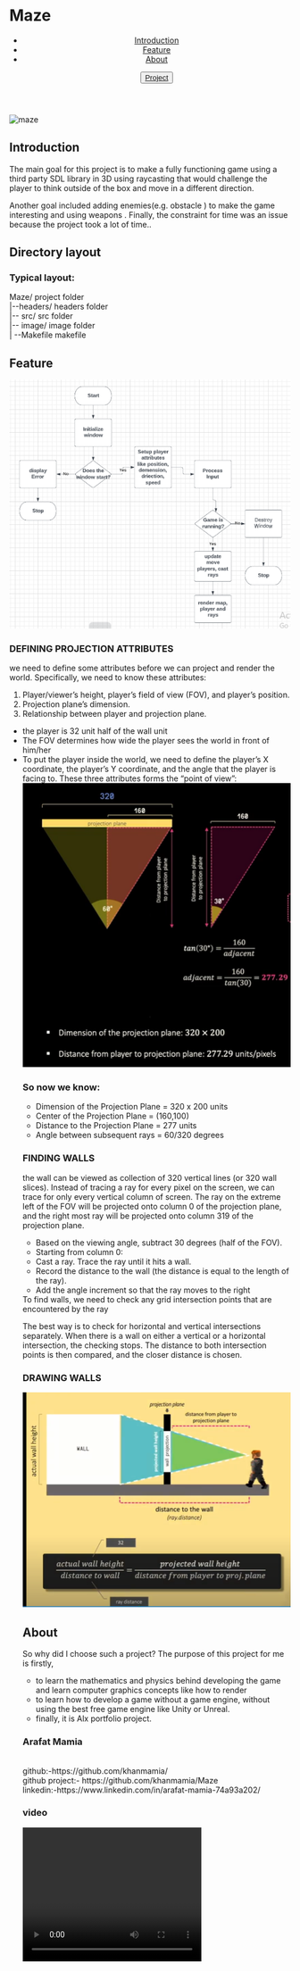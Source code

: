 <html>
 <body>
  <h1>Maze</h1>
  <header>
   <ul>
    <li><a href="#intro"/>Introduction</a></li>
    <li><a href="#feature"/>Feature</a></li>
    <li><a href="#about"/>About</a></li>
    
   <button type="submit"><a href="https://github.com/khanmamia/Maze">Project</a></button>
  </ul>
  
  </header>
 <img src="https://i.ytimg.com/vi/STNqcqLRBgk/maxresdefault.jpg", alt="maze" />
  <br/>
<h2 class="intro">Introduction</h2>
<p>The main goal for this project is  to make a fully functioning game using a third party SDL library in 3D using raycasting that would challenge the player to think outside of the box and move in a different direction.</p>
<p>Another goal included adding enemies(e.g. obstacle ) to make the game interesting and using weapons . Finally, the constraint for time was an issue because the project took a lot of time..</p>


  <h2>Directory layout</h2>
  <h3>Typical layout:</h3>

Maze/            project folder
  <br/>
|--headers/     headers folder
    <br/>
|-- src/         src folder
    <br/>
|-- image/       image folder
    <br/>
| --Makefile     makefile
    <br/>
  <h2 class="feature">Feature</h2> 
  <img src="flowchart2.PNG", alt="maze" />
  <h3>DEFINING PROJECTION ATTRIBUTES</h3>
<p>we need to define some attributes before we can project and render the world. Specifically, we need to know these attributes:</p>
<ol>
 <li> Player/viewer’s height, player’s field of view (FOV), and player’s position.</li>
<li>  Projection plane’s dimension.</li>
<li>  Relationship between player and projection plane.</li>
 </ol>
 <ul>
<li>the player is 32 unit  half of the wall unit</li>
<li> The FOV determines how wide the player sees the world in front of him/her</li>
<li>To put the player inside the world, 
we need to define the player’s X coordinate, the player’s Y coordinate, and the angle that the player is facing to. 
These three attributes forms the “point of view”:</li>
 <img src="dimension.PNG", alt="maze" />
 <h3>So now we know:</h3>
 <ul>
<li>Dimension of the Projection Plane = 320 x 200 units</li>
<li>Center of the Projection Plane = (160,100)</li>
<li>Distance to the Projection Plane = 277 units</li>
<li>Angle between subsequent rays = 60/320 degrees</li>
  </ul>
 <h3>FINDING WALLS</h3>
<p>the wall can be viewed as collection of 320 vertical lines (or 320 wall slices).
Instead of tracing a ray for every pixel on the screen, we can trace for only every vertical column of screen. The ray on the extreme left of the FOV will be projected onto column 0 of the projection plane, and the right  most ray will be projected onto column 319 of the projection plane.</p>
 <ul>
<li>Based on the viewing angle, subtract 30 degrees (half of the FOV).</li>
<li>Starting from column 0:</li>
<li>Cast a ray. Trace the ray until it hits a wall.</li>
<li>Record the distance to the wall (the distance is equal to the length of the ray).</li>
<li>Add the angle increment so that the ray moves to the right</li>
 </ul>
To find walls, we need to check any grid intersection points that are encountered by the ray
<p>The best way is to check for horizontal and vertical intersections separately.
When there is a wall on either a vertical or a horizontal intersection, the checking stops. The distance to both intersection points is then compared, and the closer distance is chosen.</p>
 <h3>DRAWING WALLS</h3>
<img src="drawing walls.PNG", alt="maze" />
  <h2 class="about">About</h2> 
So why did I choose such a project? The purpose of this project for me is firstly,
  <ul>
<li> to learn the mathematics and physics behind developing the game and learn computer graphics concepts like how to render</li>
<li> to learn how to develop a game without a game engine, without using the best free game engine like Unity or Unreal.</li>
<li>finally, it is Alx portfolio project.</li>
  </ul>
  <h3>Arafat Mamia</h3>
  <br>
github:-https://github.com/khanmamia/
  <br/>
github project:- https://github.com/khanmamia/Maze
  <br/>
linkedin:-https://www.linkedin.com/in/arafat-mamia-74a93a202/
  <br/>
 <h3>video</h3>
 <video width="320" height="240" controls>
  <source src="[movie.mp4](https://youtu.be/dhO2_sklwEY)" type="video/mp4">
</video>
  <body/>
</html>


